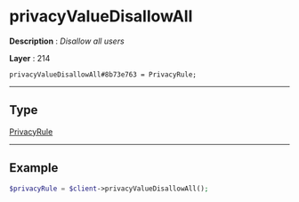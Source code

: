 # privacyValueDisallowAll

**Description** : *Disallow all users*

**Layer** : 214

```tl
privacyValueDisallowAll#8b73e763 = PrivacyRule;
```

---

## Type

[PrivacyRule](type/PrivacyRule)

---

## Example

```php
$privacyRule = $client->privacyValueDisallowAll();
```